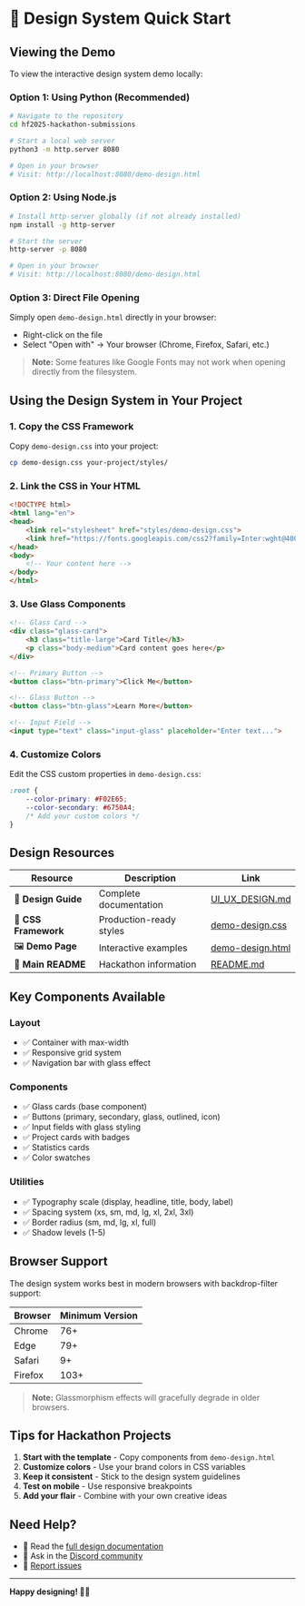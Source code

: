 # 🎨 Design System Quick Start

## Viewing the Demo

To view the interactive design system demo locally:

### Option 1: Using Python (Recommended)

```bash
# Navigate to the repository
cd hf2025-hackathon-submissions

# Start a local web server
python3 -m http.server 8080

# Open in your browser
# Visit: http://localhost:8080/demo-design.html
```

### Option 2: Using Node.js

```bash
# Install http-server globally (if not already installed)
npm install -g http-server

# Start the server
http-server -p 8080

# Open in your browser
# Visit: http://localhost:8080/demo-design.html
```

### Option 3: Direct File Opening

Simply open `demo-design.html` directly in your browser:
- Right-click on the file
- Select "Open with" → Your browser (Chrome, Firefox, Safari, etc.)

> **Note:** Some features like Google Fonts may not work when opening directly from the filesystem.

## Using the Design System in Your Project

### 1. Copy the CSS Framework

Copy `demo-design.css` into your project:

```bash
cp demo-design.css your-project/styles/
```

### 2. Link the CSS in Your HTML

```html
<!DOCTYPE html>
<html lang="en">
<head>
    <link rel="stylesheet" href="styles/demo-design.css">
    <link href="https://fonts.googleapis.com/css2?family=Inter:wght@400;500;600;700&display=swap" rel="stylesheet">
</head>
<body>
    <!-- Your content here -->
</body>
</html>
```

### 3. Use Glass Components

```html
<!-- Glass Card -->
<div class="glass-card">
    <h3 class="title-large">Card Title</h3>
    <p class="body-medium">Card content goes here</p>
</div>

<!-- Primary Button -->
<button class="btn-primary">Click Me</button>

<!-- Glass Button -->
<button class="btn-glass">Learn More</button>

<!-- Input Field -->
<input type="text" class="input-glass" placeholder="Enter text...">
```

### 4. Customize Colors

Edit the CSS custom properties in `demo-design.css`:

```css
:root {
    --color-primary: #F02E65;
    --color-secondary: #6750A4;
    /* Add your custom colors */
}
```

## Design Resources

| Resource | Description | Link |
|----------|-------------|------|
| 📖 **Design Guide** | Complete documentation | [UI_UX_DESIGN.md](UI_UX_DESIGN.md) |
| 🎨 **CSS Framework** | Production-ready styles | [demo-design.css](demo-design.css) |
| 🖼️ **Demo Page** | Interactive examples | [demo-design.html](demo-design.html) |
| 📝 **Main README** | Hackathon information | [README.md](README.md) |

## Key Components Available

### Layout
- ✅ Container with max-width
- ✅ Responsive grid system
- ✅ Navigation bar with glass effect

### Components
- ✅ Glass cards (base component)
- ✅ Buttons (primary, secondary, glass, outlined, icon)
- ✅ Input fields with glass styling
- ✅ Project cards with badges
- ✅ Statistics cards
- ✅ Color swatches

### Utilities
- ✅ Typography scale (display, headline, title, body, label)
- ✅ Spacing system (xs, sm, md, lg, xl, 2xl, 3xl)
- ✅ Border radius (sm, md, lg, xl, full)
- ✅ Shadow levels (1-5)

## Browser Support

The design system works best in modern browsers with backdrop-filter support:

| Browser | Minimum Version |
|---------|----------------|
| Chrome | 76+ |
| Edge | 79+ |
| Safari | 9+ |
| Firefox | 103+ |

> **Note:** Glassmorphism effects will gracefully degrade in older browsers.

## Tips for Hackathon Projects

1. **Start with the template** - Copy components from `demo-design.html`
2. **Customize colors** - Use your brand colors in CSS variables
3. **Keep it consistent** - Stick to the design system guidelines
4. **Test on mobile** - Use responsive breakpoints
5. **Add your flair** - Combine with your own creative ideas

## Need Help?

- 📖 Read the [full design documentation](UI_UX_DESIGN.md)
- 💬 Ask in the [Discord community](https://appwrite.io/discord)
- 🐛 [Report issues](https://github.com/QTechDevelopment/hf2025-hackathon-submissions/issues)

---

**Happy designing! 🎨✨**
